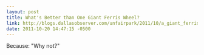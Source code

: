 ```yaml
---
layout: post
title: What's Better than One Giant Ferris Wheel?
link: http://blogs.dallasobserver.com/unfairpark/2011/10/a_giant_ferris_wheel_next_to_j.php
date: 2011-10-20 14:47:15 -0500
---
```


Because: "Why not?"
